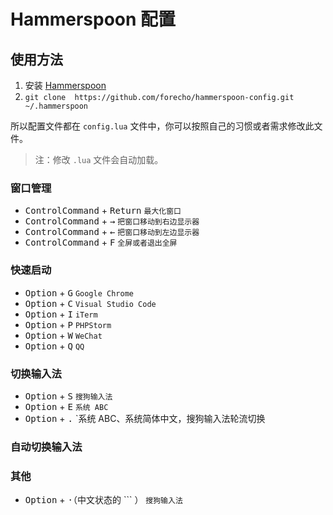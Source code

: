# Hammerspoon 配置

## 使用方法

1. 安装 [Hammerspoon](http://www.hammerspoon.org/)
2. `git clone  https://github.com/forecho/hammerspoon-config.git ~/.hammerspoon`

所以配置文件都在 `config.lua` 文件中，你可以按照自己的习惯或者需求修改此文件。

> 注：修改 `.lua` 文件会自动加载。

### 窗口管理

* <kbd>Control</kbd><kbd>Command</kbd> + <kbd>Return</kbd> `最大化窗口`
* <kbd>Control</kbd><kbd>Command</kbd> + <kbd>→</kbd> `把窗口移动到右边显示器`
* <kbd>Control</kbd><kbd>Command</kbd> + <kbd>←</kbd> `把窗口移动到左边显示器`
* <kbd>Control</kbd><kbd>Command</kbd> + <kbd>F</kbd> `全屏或者退出全屏`

### 快速启动

* <kbd>Option</kbd> + <kbd>G</kbd> `Google Chrome`
* <kbd>Option</kbd> + <kbd>C</kbd> `Visual Studio Code`
* <kbd>Option</kbd> + <kbd>I</kbd> `iTerm`
* <kbd>Option</kbd> + <kbd>P</kbd> `PHPStorm`
* <kbd>Option</kbd> + <kbd>W</kbd> `WeChat`
* <kbd>Option</kbd> + <kbd>Q</kbd> `QQ`


### 切换输入法

* <kbd>Option</kbd> + <kbd>S</kbd> `搜狗输入法`
* <kbd>Option</kbd> + <kbd>E</kbd> `系统 ABC`
* <kbd>Option</kbd> + <kbd>.</kbd> `系统 ABC、系统简体中文，搜狗输入法轮流切换

### 自动切换输入法


### 其他

* <kbd>Option</kbd> + <kbd>·</kbd>（中文状态的 ``` ） `搜狗输入法`